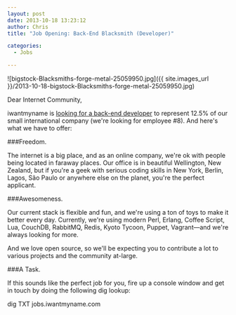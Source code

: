 ```yaml
---
layout: post
date: 2013-10-18 13:23:12
author: Chris
title: "Job Opening: Back-End Blacksmith (Developer)"

categories:
  - Jobs

---
```


![bigstock-Blacksmiths-forge-metal-25059950.jpg]({{ site.images_url }}/2013-10-18-bigstock-Blacksmiths-forge-metal-25059950.jpg)

<!-- excerpt -->

Dear Internet Community,

iwantmyname is [looking for a back-end developer](https://iwantmyname.com/jobs/backend-developer) to represent 12.5% of our small international company (we're looking for employee #8). And here's what we have to offer:

<!-- /excerpt -->

###Freedom.

The internet is a big place, and as an online company, we're ok with people being located in faraway places. Our office is in beautiful Wellington, New Zealand, but if you're a geek with serious coding skills in New York, Berlin, Lagos, São Paulo or anywhere else on the planet, you're the perfect applicant. 

###Awesomeness.

Our current stack is flexible and fun, and we're using a ton of toys to make it better every day. Currently, we're using modern Perl, Erlang, Coffee Script, Lua, CouchDB, RabbitMQ, Redis, Kyoto Tycoon, Puppet, Vagrant—and we're always looking for more.

And we love open source, so we'll be expecting you to contribute a lot to various projects and the community at-large.

###A Task.

If this sounds like the perfect job for you, fire up a console window and get in touch by doing the following dig lookup:

dig TXT jobs.iwantmyname.com
